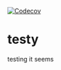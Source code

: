 [![Codecov](https://codecov.io/gh/swar41/testy/branch/main/graph/badge.svg)](https://codecov.io/gh/swar41/testy)

# testy
testing it seems

